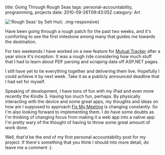 title: Going Through Rough Seas
tags: personal-accountability, programming, projects
date: 2010-09-26T09:43:05Z
category: Art

!['Rough Seas' by Seh Hui]({static}/images/2010/09/RoughSeas-783x1024.jpg){: .img-responsive}

Have been going through a rough patch for the past two weeks, and it's comforting to see the first milestone among many that guides me towards the destination.

For two weekends I have worked on a new feature for [Mutual Tracker](http://mutualtracker.com/) after a year since it's inception. It was a rough ride considering how much stuff that I had to learn about PDF parsing and scraping data off ASP.NET pages.

I still have yet to tie everything together and delivering them live. Hopefully I could achieve it by next week. Take it as a publicly announced deadline that I had set for myself.

Speaking of development, I have tons of fun with my iPad and even more recently the Kindle 3. Having too much fun, perhaps. By physically interacting with the device and some great apps, my thoughts and ideas on how am I supposed to approach [Fix My Meeting](http://fixmeeting.wikidot.com/) is changing constantly. So I'm also looking forward to implementing them. I do have some doubts as I'm thinking of changing focus from making it a web app into a native app: I'm pretty wary of the thought of having to throw some great amount of work done.

Well, that'd be the end of my first personal accountability post for my project. If there's something that you think I should into more detail, do leave me a comment :).
